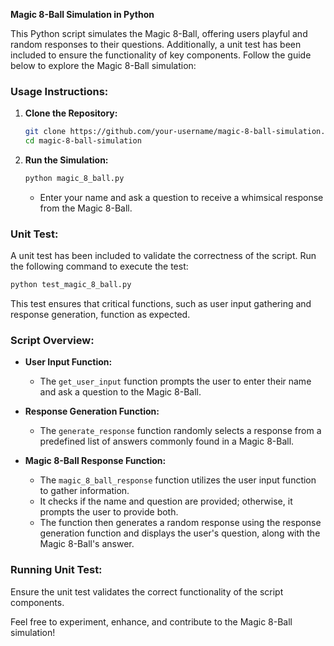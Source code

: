 
 **Magic 8-Ball Simulation in Python**

This Python script simulates the Magic 8-Ball, offering users playful and random responses to their questions. Additionally, a unit test has been included to ensure the functionality of key components. Follow the guide below to explore the Magic 8-Ball simulation:

### Usage Instructions:

1. **Clone the Repository:**
   ```bash
   git clone https://github.com/your-username/magic-8-ball-simulation.git
   cd magic-8-ball-simulation
   ```

2. **Run the Simulation:**
   ```bash
   python magic_8_ball.py
   ```
   - Enter your name and ask a question to receive a whimsical response from the Magic 8-Ball.

### Unit Test:

A unit test has been included to validate the correctness of the script. Run the following command to execute the test:

```bash
python test_magic_8_ball.py
```

This test ensures that critical functions, such as user input gathering and response generation, function as expected.

### Script Overview:

- **User Input Function:**
  - The `get_user_input` function prompts the user to enter their name and ask a question to the Magic 8-Ball.

- **Response Generation Function:**
  - The `generate_response` function randomly selects a response from a predefined list of answers commonly found in a Magic 8-Ball.

- **Magic 8-Ball Response Function:**
  - The `magic_8_ball_response` function utilizes the user input function to gather information.
  - It checks if the name and question are provided; otherwise, it prompts the user to provide both.
  - The function then generates a random response using the response generation function and displays the user's question, along with the Magic 8-Ball's answer.

### Running Unit Test:

Ensure the unit test validates the correct functionality of the script components.

Feel free to experiment, enhance, and contribute to the Magic 8-Ball simulation!
